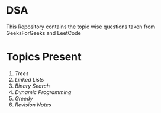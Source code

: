 # DSA
This Repository contains the topic wise questions taken from GeeksForGeeks and LeetCode

# Topics Present
1. *Trees*
2. *Linked Lists*
3. *Binary Search*
4. *Dynamic Programming*
5. *Greedy*
6. *Revision Notes*


